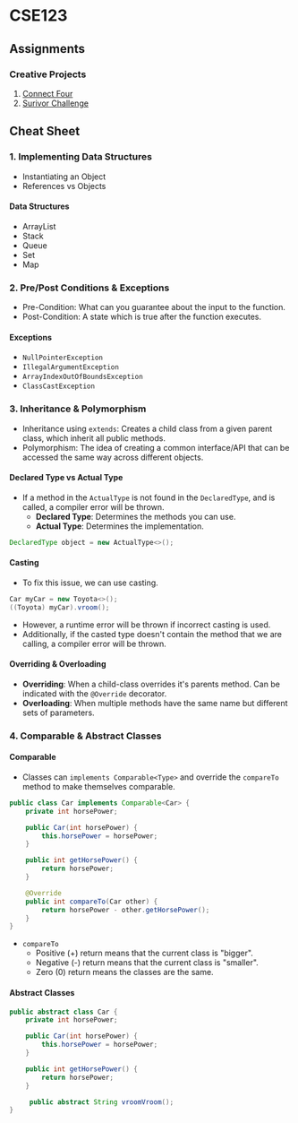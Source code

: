 # CSE123

## Assignments

### Creative Projects

1. [Connect Four](./creative_project_0/)
2. [Surivor Challenge](./creative_project_1/)

## Cheat Sheet

### 1. Implementing Data Structures

- Instantiating an Object
- References vs Objects

#### Data Structures

- ArrayList
- Stack
- Queue
- Set
- Map

### 2. Pre/Post Conditions & Exceptions

- Pre-Condition: What can you guarantee about the input to the function.
- Post-Condition: A state which is true after the function executes.

#### Exceptions

- `NullPointerException`
- `IllegalArgumentException`
- `ArrayIndexOutOfBoundsException`
- `ClassCastException`

### 3. Inheritance & Polymorphism

- Inheritance using `extends`: Creates a child class from a given parent class, which inherit all public methods.
- Polymorphism: The idea of creating a common interface/API that can be accessed the same way across different objects.

#### Declared Type vs Actual Type

- If a method in the `ActualType` is not found in the `DeclaredType`, and is called, a compiler error will be thrown.
  - **Declared Type**: Determines the methods you can use.
  - **Actual Type**: Determines the implementation.

```java
DeclaredType object = new ActualType<>();
```

#### Casting

- To fix this issue, we can use casting.

```java
Car myCar = new Toyota<>();
((Toyota) myCar).vroom();
```

- However, a runtime error will be thrown if incorrect casting is used.
- Additionally, if the casted type doesn't contain the method that we are calling, a compiler error will be thrown.

#### Overriding & Overloading

- **Overriding**: When a child-class overrides it's parents method. Can be indicated with the `@Override` decorator.
- **Overloading**: When multiple methods have the same name but different sets of parameters.

### 4. Comparable & Abstract Classes

#### Comparable

- Classes can `implements Comparable<Type>` and override the `compareTo` method to make themselves comparable.

```java
public class Car implements Comparable<Car> {
    private int horsePower;

    public Car(int horsePower) {
        this.horsePower = horsePower;
    }

    public int getHorsePower() {
        return horsePower;
    }

    @Override
    public int compareTo(Car other) {
        return horsePower - other.getHorsePower();
    }
}
```

- `compareTo`
  - Positive (+) return means that the current class is "bigger".
  - Negative (-) return means that the current class is "smaller".
  - Zero (0) return means the classes are the same.

#### Abstract Classes

```java
public abstract class Car {
    private int horsePower;

    public Car(int horsePower) {
        this.horsePower = horsePower;
    }

    public int getHorsePower() {
        return horsePower;
    }

     public abstract String vroomVroom();
}
```
